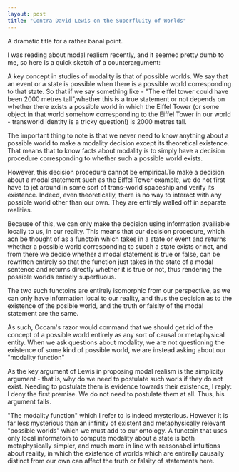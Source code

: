 ```yaml
---
layout: post
title: "Contra David Lewis on the Superfluity of Worlds"
---
```

A dramatic title for a rather banal point.

I was reading about modal realism recently, and it seemed pretty dumb to me, so here is a quick sketch of a counterargument:

A key concept in studies of modality is that of possible worlds. We say that an event or a state is possible when there is a possible world corresponding to that state. So that if we say something like - "The eiffel tower could have been 2000 metres tall",whether this is a true statement or not depends on whether there exists a possible world in which the Eiffel Tower (or some object in that world somehow corresponding to the Eiffel Tower in our world - transworld identity is a tricky question!) is 2000 metres tall.

The important thing to note is that we never need to know anything about a possible world to make a modality decision except its theoretical existence. That means that to know facts about modality is to simply have a decision procedure corresponding to whether such a possible world exists.

However, this decision procedure cannot be empirical.To make a decision about a modal statement such as the Eiffel Tower example, we do not first have to jet around in some sort of trans-world spaceship and verify its existence. Indeed, even theoretically, there is no way to interact with any possible world other than our own. They are entirely walled off in separate realities.

Because of this, we can only make the decision using information availiable locally to us, in our reality. This means that our decision procedure, which acn be thought of as a functoin which takes in a state or event and returns whether a possible world corresponding to succh a state exists or not, and from there we decide whether a modal statement is true or false, can be rewritten entirely so that the function just takes in the state of a modal sentence and returns directly whether it is true or not, thus rendering the possible worlds entirely superfluous.

The two such functoins are entirely isomorphic from our perspective, as we can only have information local to our reality, and thus the decision as to the existence of the posible world, and the truth or falsity of the modal statement are the same.

As such, Occam's razor would command that we should get rid of the concept of a possible world entirely as any sort of causal or metaphysical entity. When we ask questions about modality, we are not questioning the existence of some kind of possible world, we are instead asking about our "modality function"

As the key argument of Lewis in proposing modal realism is the simplicity argument - that is, why do we need to postulate such worls if they do not exist. Needing to postulate them is evidence towards their existence, I reply: I deny the first premise. We do not need to postulate them at all. Thus, his argument falls.

"The modality function" which I refer to is indeed mysterious. However it is far less mysterious than an infinity of existent and metaphysically relevant "possible worlds" which we must add to our ontology. A functoin that uses only local informatoin to compute modality about a state is both metaphysically simpler, and much more in line with reasonabel intuitions about reality, in which the existence of worlds which are entirelly causally distinct from our own can affect the truth or falsity of statements here.
